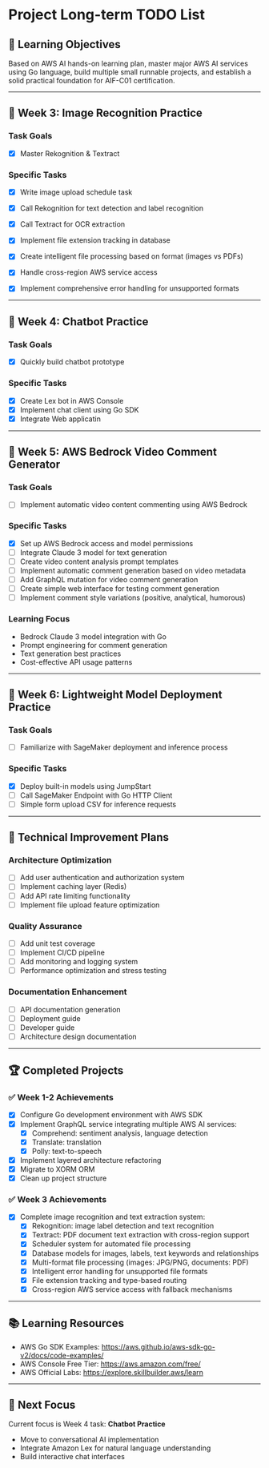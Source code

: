 # Project Long-term TODO List

## 🎯 Learning Objectives
Based on AWS AI hands-on learning plan, master major AWS AI services using Go language, build multiple small runnable projects, and establish a solid practical foundation for AIF-C01 certification.

---

## 📅 Week 3: Image Recognition Practice

### Task Goals
- [x] Master Rekognition & Textract

### Specific Tasks
- [x] Write image upload schedule task
- [x] Call Rekognition for text detection and label recognition
- [x] Call Textract for OCR extraction
- [x] Implement file extension tracking in database
- [x] Create intelligent file processing based on format (images vs PDFs)
- [x] Handle cross-region AWS service access
- [x] Implement comprehensive error handling for unsupported formats


---

## 📅 Week 4: Chatbot Practice

### Task Goals
- [x] Quickly build chatbot prototype

### Specific Tasks
- [x] Create Lex bot in AWS Console
- [x] Implement chat client using Go SDK
- [x] Integrate Web applicatin

---

## 📅 Week 5: AWS Bedrock Video Comment Generator

### Task Goals
- [ ] Implement automatic video content commenting using AWS Bedrock

### Specific Tasks
- [x] Set up AWS Bedrock access and model permissions
- [ ] Integrate Claude 3 model for text generation
- [ ] Create video content analysis prompt templates
- [ ] Implement automatic comment generation based on video metadata
- [ ] Add GraphQL mutation for video comment generation
- [ ] Create simple web interface for testing comment generation
- [ ] Implement comment style variations (positive, analytical, humorous)

### Learning Focus
- Bedrock Claude 3 model integration with Go
- Prompt engineering for comment generation
- Text generation best practices
- Cost-effective API usage patterns

---

## 📅 Week 6: Lightweight Model Deployment Practice

### Task Goals
- [ ] Familiarize with SageMaker deployment and inference process

### Specific Tasks
- [x] Deploy built-in models using JumpStart
- [ ] Call SageMaker Endpoint with Go HTTP Client
- [ ] Simple form upload CSV for inference requests

---

## 🔧 Technical Improvement Plans

### Architecture Optimization
- [ ] Add user authentication and authorization system
- [ ] Implement caching layer (Redis)
- [ ] Add API rate limiting functionality
- [ ] Implement file upload feature optimization

### Quality Assurance
- [ ] Add unit test coverage
- [ ] Implement CI/CD pipeline
- [ ] Add monitoring and logging system
- [ ] Performance optimization and stress testing

### Documentation Enhancement
- [ ] API documentation generation
- [ ] Deployment guide
- [ ] Developer guide
- [ ] Architecture design documentation

---

## 🏆 Completed Projects

### ✅ Week 1-2 Achievements
- [x] Configure Go development environment with AWS SDK
- [x] Implement GraphQL service integrating multiple AWS AI services:
  - [x] Comprehend: sentiment analysis, language detection
  - [x] Translate: translation
  - [x] Polly: text-to-speech
- [x] Implement layered architecture refactoring
- [x] Migrate to XORM ORM
- [x] Clean up project structure

### ✅ Week 3 Achievements
- [x] Complete image recognition and text extraction system:
  - [x] Rekognition: image label detection and text recognition
  - [x] Textract: PDF document text extraction with cross-region support
  - [x] Scheduler system for automated file processing
  - [x] Database models for images, labels, text keywords and relationships
  - [x] Multi-format file processing (images: JPG/PNG, documents: PDF)
  - [x] Intelligent error handling for unsupported file formats
  - [x] File extension tracking and type-based routing
  - [x] Cross-region AWS service access with fallback mechanisms

---

## 📚 Learning Resources

- AWS Go SDK Examples: https://aws.github.io/aws-sdk-go-v2/docs/code-examples/
- AWS Console Free Tier: https://aws.amazon.com/free/
- AWS Official Labs: https://explore.skillbuilder.aws/learn

---

## 🎯 Next Focus

Current focus is Week 4 task: **Chatbot Practice**
- Move to conversational AI implementation
- Integrate Amazon Lex for natural language understanding
- Build interactive chat interfaces
